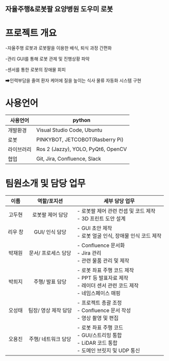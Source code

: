 ## 자율주행&로봇팔 요양병원 도우미 로봇

# 프로젝트 개요
-자율주행 로봇과 로봇팔을 이용한 배식, 퇴식 과정 간편화

-관리 GUI를 통해 로봇 관제 및 진행상황 파악

-센서를 통한 로봇의 장애물 회피

➡인력부담을 줄여 환자 케어에 질을 높이는 식사 물류 자동화 시스템 구현

# 사용언어

| 사용언어    | python                                   |
| ---------- | ---------------------------------------------- |
| 개발환경    | Visual Studio Code, Ubuntu                |
| 로봇 | PINKYBOT, JETCOBOT(Rasberry Pi) |
| 라이브러리 | Ros 2 (Jazzy), YOLO, PyQt6, OpenCV |
| 협업 | Git, Jira, Confluence, Slack |


# 팀원소개 및 담당 업무

| 이름   | 역할/포지션            | 세부 담당 업무 |
|:-----:|:----------------------:|---------------|
| 고두현 | 로봇팔 제어 담당        | - 로봇팔 제어 관련 컨셉 및 코드 제작<br>- 3D 프린트 도안 설계 |
| 리우 창 | GUI/ 인식 담당         | - GUI 초안 제작<br>- 로봇 얼굴 인식, 장애물 인식 코드 제작 |
| 박재원 | 문서/ 프로세스 담당     | - Confluence 문서화<br>- Jira 관리<br>- 관련 물품 관리 및 제작 |
| 박희지 | 주행/ 발표 담당         | - 로봇 좌표 주행 코드 제작<br>- PPT 등 발표자료 제작<br>- 레이더 센서 관련 코드 제작<br>- 네임스페이스 매핑 |
| 오성태 | 팀장/ 영상 제작 담당    | - 프로젝트 총괄 조정<br>- Confluence 문서 작성<br>- 영상 촬영 및 편집 |
| 오용진 | 주행/ 네트워크 담당     | - 로봇 좌표 주행 코드<br>- GUI/스트리밍 통합<br>- LiDAR 코드 통합<br>- 도메인 브릿지 및 UDP 통신 |
